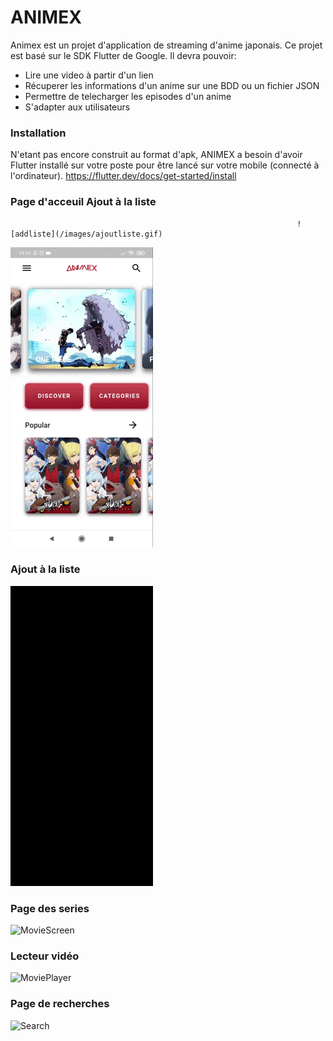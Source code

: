 # ANIMEX

Animex est un projet d'application de streaming d'anime japonais. Ce projet est basé sur le SDK Flutter de Google.
Il devra pouvoir:
  - Lire une video à partir d'un lien
  - Récuperer les informations d'un anime sur une BDD ou un fichier JSON
  - Permettre de telecharger les episodes d'un anime
  - S'adapter aux utilisateurs

### Installation

N'etant pas encore construit au format d'apk, ANIMEX a besoin d'avoir Flutter installé sur votre poste pour être lancé sur votre mobile (connecté à l'ordinateur).
https://flutter.dev/docs/get-started/install

### Page d'acceuil                                                  Ajout à la liste
                                                                    ![addliste](/images/ajoutliste.gif)
![HomeScreen](/images/homescreen.gif)
### Ajout à la liste
![addliste](/images/ajoutliste.gif)
### Page des series
![MovieScreen](/images/moviescreen.jpg)
### Lecteur vidéo
![MoviePlayer](/images/movieplayer.jpg)
### Page de recherches
![Search](/images/searchpage.jpg)
